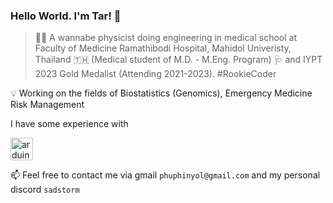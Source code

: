 ### Hello World. I'm Tar! 👋

> 🌱✨ A wannabe physicist doing engineering in medical school at Faculty of Medicine Ramathibodi Hospital, Mahidol Univeristy, Thailand 🇹🇭 (Medical student of M.D. - M.Eng. Program) 🩺 and IYPT 2023 Gold Medalist (Attending 2021-2023). #RookieCoder

💡 Working on the fields of Biostatistics (Genomics), Emergency Medicine Risk Management
  
  I have some experience with
  
  <a href="https://www.arduino.cc/" target="_blank" rel="noreferrer"> 
  <img src="https://cdn.worldvectorlogo.com/logos/arduino-1.svg" alt="arduino" width="36" height="36"/> 
</a>
    


📫 Feel free to contact me via gmail `phuphinyol@gmail.com` and my personal discord `sadstorm`

